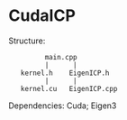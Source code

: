 # CudaICP

Structure:

             main.cpp
             |      |
       kernel.h    EigenICP.h
             |      |     
       kernel.cu   EigenICP.cpp
       
Dependencies: Cuda; Eigen3       
